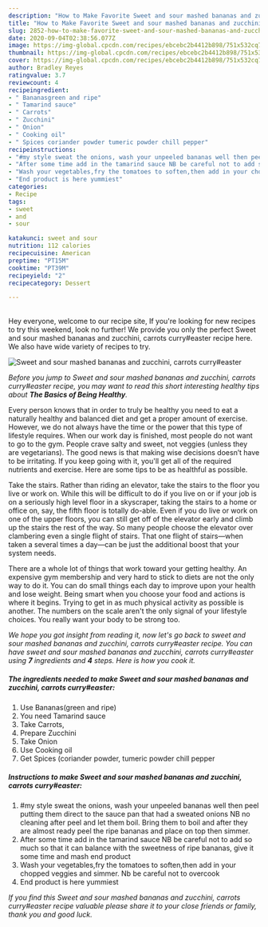 ```yaml
---
description: "How to Make Favorite Sweet and sour mashed bananas and zucchini, carrots curry#easter"
title: "How to Make Favorite Sweet and sour mashed bananas and zucchini, carrots curry#easter"
slug: 2852-how-to-make-favorite-sweet-and-sour-mashed-bananas-and-zucchini-carrots-curryeaster
date: 2020-09-04T02:38:56.077Z
image: https://img-global.cpcdn.com/recipes/ebcebc2b4412b898/751x532cq70/sweet-and-sour-mashed-bananas-and-zucchini-carrots-curryeaster-recipe-main-photo.jpg
thumbnail: https://img-global.cpcdn.com/recipes/ebcebc2b4412b898/751x532cq70/sweet-and-sour-mashed-bananas-and-zucchini-carrots-curryeaster-recipe-main-photo.jpg
cover: https://img-global.cpcdn.com/recipes/ebcebc2b4412b898/751x532cq70/sweet-and-sour-mashed-bananas-and-zucchini-carrots-curryeaster-recipe-main-photo.jpg
author: Bradley Reyes
ratingvalue: 3.7
reviewcount: 4
recipeingredient:
- " Bananasgreen and ripe"
- " Tamarind sauce"
- " Carrots"
- " Zucchini"
- " Onion"
- " Cooking oil"
- " Spices coriander powder tumeric powder chill pepper"
recipeinstructions:
- "#my style sweat the onions, wash your unpeeled bananas well then peel putting them direct to the sauce pan that had a sweated onions NB no cleaning after peel and let them boil. Bring them to boil and after they are almost ready peel the ripe bananas and place on top then simmer."
- "After some time add in the tamarind sauce NB be careful not to add so much so that it can balance with the sweetness of ripe bananas, give it some time and mash end product"
- "Wash your vegetables,fry the tomatoes to soften,then add in your chopped veggies and simmer. Nb be careful not to overcook"
- "End product is here yummiest"
categories:
- Recipe
tags:
- sweet
- and
- sour

katakunci: sweet and sour 
nutrition: 112 calories
recipecuisine: American
preptime: "PT15M"
cooktime: "PT39M"
recipeyield: "2"
recipecategory: Dessert

---
```

<br>
Hey everyone, welcome to our recipe site, If you're looking for new recipes to try this weekend, look no further! We provide you only the perfect Sweet and sour mashed bananas and zucchini, carrots curry#easter recipe here. We also have wide variety of recipes to try.
<br>


![Sweet and sour mashed bananas and zucchini, carrots curry#easter](https://img-global.cpcdn.com/recipes/ebcebc2b4412b898/751x532cq70/sweet-and-sour-mashed-bananas-and-zucchini-carrots-curryeaster-recipe-main-photo.jpg)

<i>Before you jump to Sweet and sour mashed bananas and zucchini, carrots curry#easter recipe, you may want to read this short interesting healthy tips about <strong>The Basics of Being Healthy</strong>.</i>

Every person knows that in order to truly be healthy you need to eat a naturally healthy and balanced diet and get a proper amount of exercise. However, we do not always have the time or the power that this type of lifestyle requires. When our work day is finished, most people do not want to go to the gym. People crave salty and sweet, not veggies (unless they are vegetarians). The good news is that making wise decisions doesn’t have to be irritating. If you keep going with it, you'll get all of the required nutrients and exercise. Here are some tips to be as healthful as possible.

Take the stairs. Rather than riding an elevator, take the stairs to the floor you live or work on. While this will be difficult to do if you live on or if your job is on a seriously high level floor in a skyscraper, taking the stairs to a home or office on, say, the fifth floor is totally do-able. Even if you do live or work on one of the upper floors, you can still get off of the elevator early and climb up the stairs the rest of the way. So many people choose the elevator over clambering even a single flight of stairs. That one flight of stairs—when taken a several times a day—can be just the additional boost that your system needs. 

There are a whole lot of things that work toward your getting healthy. An expensive gym membership and very hard to stick to diets are not the only way to do it. You can do small things each day to improve upon your health and lose weight. Being smart when you choose your food and actions is where it begins. Trying to get in as much physical activity as possible is another. The numbers on the scale aren't the only signal of your lifestyle choices. You really want your body to be strong too. 


<i>We hope you got insight from reading it, now let's go back to sweet and sour mashed bananas and zucchini, carrots curry#easter recipe. You can have sweet and sour mashed bananas and zucchini, carrots curry#easter using <strong>7</strong> ingredients and <strong>4</strong> steps. Here is how you cook it.
</i>

##### The ingredients needed to make Sweet and sour mashed bananas and zucchini, carrots curry#easter:

1. Use  Bananas(green and ripe)
1. You need  Tamarind sauce
1. Take  Carrots,
1. Prepare  Zucchini
1. Take  Onion
1. Use  Cooking oil
1. Get  Spices (coriander powder, tumeric powder chill pepper


##### Instructions to make Sweet and sour mashed bananas and zucchini, carrots curry#easter:

1. #my style sweat the onions, wash your unpeeled bananas well then peel putting them direct to the sauce pan that had a sweated onions NB no cleaning after peel and let them boil. Bring them to boil and after they are almost ready peel the ripe bananas and place on top then simmer.
1. After some time add in the tamarind sauce NB be careful not to add so much so that it can balance with the sweetness of ripe bananas, give it some time and mash end product
1. Wash your vegetables,fry the tomatoes to soften,then add in your chopped veggies and simmer. Nb be careful not to overcook
1. End product is here yummiest


<i>If you find this Sweet and sour mashed bananas and zucchini, carrots curry#easter recipe valuable please share it to your close friends or family, thank you and good luck.</i>
